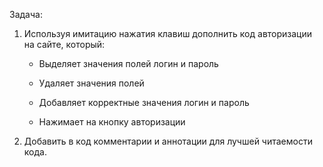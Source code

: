 Задача:

1. Используя имитацию нажатия клавиш дополнить код авторизации на сайте, который:

    - Выделяет значения полей логин и пароль

    - Удаляет значения полей

    - Добавляет корректные значения логин и пароль

    - Нажимает на кнопку авторизации

2. Добавить в код комментарии и аннотации для лучшей читаемости кода.

